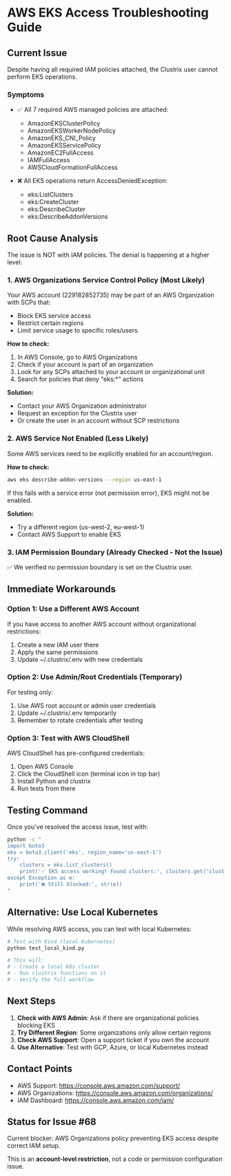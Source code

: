 # AWS EKS Access Troubleshooting Guide

## Current Issue
Despite having all required IAM policies attached, the Clustrix user cannot perform EKS operations.

### Symptoms
- ✅ All 7 required AWS managed policies are attached:
  - AmazonEKSClusterPolicy
  - AmazonEKSWorkerNodePolicy  
  - AmazonEKS_CNI_Policy
  - AmazonEKSServicePolicy
  - AmazonEC2FullAccess
  - IAMFullAccess
  - AWSCloudFormationFullAccess

- ❌ All EKS operations return AccessDeniedException:
  - eks:ListClusters
  - eks:CreateCluster
  - eks:DescribeCluster
  - eks:DescribeAddonVersions

## Root Cause Analysis

The issue is NOT with IAM policies. The denial is happening at a higher level:

### 1. AWS Organizations Service Control Policy (Most Likely)
Your AWS account (229182852735) may be part of an AWS Organization with SCPs that:
- Block EKS service access
- Restrict certain regions
- Limit service usage to specific roles/users

**How to check:**
1. In AWS Console, go to AWS Organizations
2. Check if your account is part of an organization
3. Look for any SCPs attached to your account or organizational unit
4. Search for policies that deny "eks:*" actions

**Solution:**
- Contact your AWS Organization administrator
- Request an exception for the Clustrix user
- Or create the user in an account without SCP restrictions

### 2. AWS Service Not Enabled (Less Likely)
Some AWS services need to be explicitly enabled for an account/region.

**How to check:**
```bash
aws eks describe-addon-versions --region us-east-1
```

If this fails with a service error (not permission error), EKS might not be enabled.

**Solution:**
- Try a different region (us-west-2, eu-west-1)
- Contact AWS Support to enable EKS

### 3. IAM Permission Boundary (Already Checked - Not the Issue)
✅ We verified no permission boundary is set on the Clustrix user.

## Immediate Workarounds

### Option 1: Use a Different AWS Account
If you have access to another AWS account without organizational restrictions:
1. Create a new IAM user there
2. Apply the same permissions
3. Update ~/.clustrix/.env with new credentials

### Option 2: Use Admin/Root Credentials (Temporary)
For testing only:
1. Use AWS root account or admin user credentials
2. Update ~/.clustrix/.env temporarily
3. Remember to rotate credentials after testing

### Option 3: Test with AWS CloudShell
AWS CloudShell has pre-configured credentials:
1. Open AWS Console
2. Click the CloudShell icon (terminal icon in top bar)
3. Install Python and clustrix
4. Run tests from there

## Testing Command

Once you've resolved the access issue, test with:
```bash
python -c "
import boto3
eks = boto3.client('eks', region_name='us-east-1')
try:
    clusters = eks.list_clusters()
    print('✅ EKS access working! Found clusters:', clusters.get('clusters', []))
except Exception as e:
    print('❌ Still blocked:', str(e))
"
```

## Alternative: Use Local Kubernetes
While resolving AWS access, you can test with local Kubernetes:

```bash
# Test with Kind (local Kubernetes)
python test_local_kind.py

# This will:
# - Create a local K8s cluster
# - Run clustrix functions on it
# - Verify the full workflow
```

## Next Steps

1. **Check with AWS Admin**: Ask if there are organizational policies blocking EKS
2. **Try Different Region**: Some organizations only allow certain regions
3. **Check AWS Support**: Open a support ticket if you own the account
4. **Use Alternative**: Test with GCP, Azure, or local Kubernetes instead

## Contact Points

- AWS Support: https://console.aws.amazon.com/support/
- AWS Organizations: https://console.aws.amazon.com/organizations/
- IAM Dashboard: https://console.aws.amazon.com/iam/

## Status for Issue #68

Current blocker: AWS Organizations policy preventing EKS access despite correct IAM setup.

This is an **account-level restriction**, not a code or permission configuration issue.